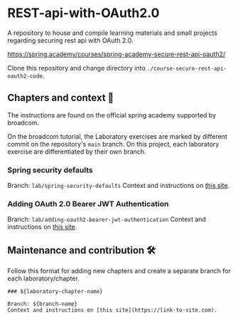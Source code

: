 # REST-api-with-OAuth2.0

A repository to house and compile learning materials and small projects regarding securing rest api with OAuth 2.0.

https://spring.academy/courses/spring-academy-secure-rest-api-oauth2/

Clone this repository and change directory into `./course-secure-rest-api-oauth2-code`.

## Chapters and context 🔖

The instructions are found on the official spring academy supported by broadcom. 

On the broadcom tutorial, the Laboratory exercises are marked by different commit on the repository's `main` branch. On this project, each laboratory exercise are differentiated by their own branch.

### Spring security defaults

Branch: `lab/spring-security-defaults`
Context and instructions on [this site](https://spring.academy/courses/spring-academy-secure-rest-api-oauth2/lessons/spring-security-defaults).

### Adding OAuth 2.0 Bearer JWT Authentication

Branch: `lab/adding-oauth2-bearer-jwt-authentication`
Context and instructions on [this site](https://spring.academy/courses/spring-academy-secure-rest-api-oauth2/lessons/adding-oauth-2-bearer-jwt-authentication).

## Maintenance and contribution 🛠

Follow this format for adding new chapters and create a separate branch for each laboratory/chapter.

```text
### ${laboratory-chapter-name}

Branch: ${branch-name}
Context and instructions on [this site](https://link-to-site.com).
```